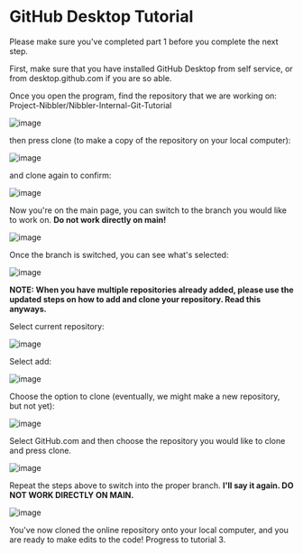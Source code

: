 # GitHub Desktop Tutorial

Please make sure you've completed part 1 before you complete the next step.

First, make sure that you have installed GitHub Desktop from self service, or from desktop.github.com if you are so able.

Once you open the program, find the repository that we are working on: Project-Nibbler/Nibbler-Internal-Git-Tutorial

![image](https://user-images.githubusercontent.com/90474549/137013268-b9a1186d-fa3d-4797-b6aa-680c991bc501.png)

then press clone (to make a copy of the repository on your local computer):

![image](https://user-images.githubusercontent.com/90474549/137013342-06bf97c7-0876-47b9-8823-07a78f111acd.png)

and clone again to confirm:

![image](https://user-images.githubusercontent.com/90474549/137013489-1a35817d-1bf0-42f5-be88-c5dd62595ba9.png)

Now you're on the main page, you can switch to the branch you would like to work on. **Do not work directly on main!**

![image](https://user-images.githubusercontent.com/90474549/137013977-0064b315-8860-4195-9884-2c98309f614d.png)

Once the branch is switched, you can see what's selected:

![image](https://user-images.githubusercontent.com/90474549/137015538-6e96be3a-14af-4f9e-8d20-b3f84b8a6fe2.png)


**NOTE: When you have multiple repositories already added, please use the updated steps on how to add and clone your repository. Read this anyways.**

Select current repository:

![image](https://user-images.githubusercontent.com/90474549/137014466-722032a9-99ac-452f-992d-373e5a266da6.png)

Select add:

![image](https://user-images.githubusercontent.com/90474549/137014510-45a880b2-7941-47b8-ac2a-c89a7546e3e0.png)

Choose the option to clone (eventually, we might make a new repository, but not yet):

![image](https://user-images.githubusercontent.com/90474549/137014746-febbc8f5-b63f-494c-b714-bf2d0ceed97b.png)

Select GitHub.com and then choose the repository you would like to clone and press clone.

![image](https://user-images.githubusercontent.com/90474549/137014926-371f3e30-1455-4360-8e34-53bf99242e0d.png)

Repeat the steps above to switch into the proper branch. **I'll say it again. DO NOT WORK DIRECTLY ON MAIN.**

![image](https://user-images.githubusercontent.com/90474549/137015656-024f1c23-d4f4-4656-b935-a988b87eba00.png)

You've now cloned the online repository onto your local computer, and you are ready to make edits to the code! Progress to tutorial 3.

